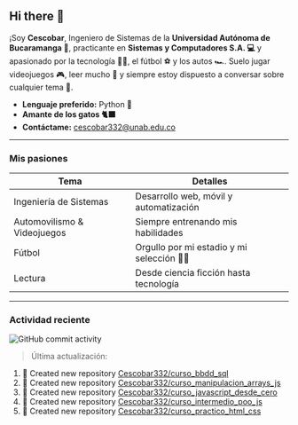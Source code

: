 ## Hi there  👋

¡Soy **Cescobar**, Ingeniero de Sistemas de la **Universidad Autónoma de Bucaramanga 📝**, practicante en **Sistemas y Computadores S.A. 💻** y apasionado por la tecnología 🧑‍💻, el fútbol ⚽ y los autos 🏎️. Suelo jugar videojuegos 🎮, leer mucho 📖 y siempre estoy dispuesto a conversar sobre cualquier tema 💬.

-  **Lenguaje preferido:** Python 🐍
-  **Amante de los gatos 🐈‍⬛** 
-  **Contáctame:** [cescobar332@unab.edu.co](mailto:cescobar332@unab.edu.co)

---

###  Mis pasiones

| Tema | Detalles |
|------|----------|
|  Ingeniería de Sistemas | Desarrollo web, móvil y automatización |
|  Automovilismo & Videojuegos | Siempre entrenando mis habilidades |
|  Fútbol | Orgullo por mi estadio y mi selección 💛💚|
|  Lectura | Desde ciencia ficción hasta tecnología |

---

###  Actividad reciente
![GitHub commit activity](https://img.shields.io/github/commit-activity/t/Cescobar332/Cescobar332)

> Última actualización: <!--RECENT_ACTIVITY:last_update-->

<!--RECENT_ACTIVITY:start-->
1. 📔 Created new repository [Cescobar332/curso_bbdd_sql](https://github.com/Cescobar332/curso_bbdd_sql)<br>
2. 📔 Created new repository [Cescobar332/curso_manipulacion_arrays_js](https://github.com/Cescobar332/curso_manipulacion_arrays_js)<br>
3. 📔 Created new repository [Cescobar332/curso_javascript_desde_cero](https://github.com/Cescobar332/curso_javascript_desde_cero)<br>
4. 📔 Created new repository [Cescobar332/curso_intermedio_poo_js](https://github.com/Cescobar332/curso_intermedio_poo_js)<br>
5. 📔 Created new repository [Cescobar332/curso_practico_html_css](https://github.com/Cescobar332/curso_practico_html_css)<br>
<!--RECENT_ACTIVITY:end-->
